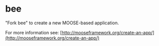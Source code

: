 bee
=====

"Fork bee" to create a new MOOSE-based application.

For more information see: [http://mooseframework.org/create-an-app/](http://mooseframework.org/create-an-app/)
